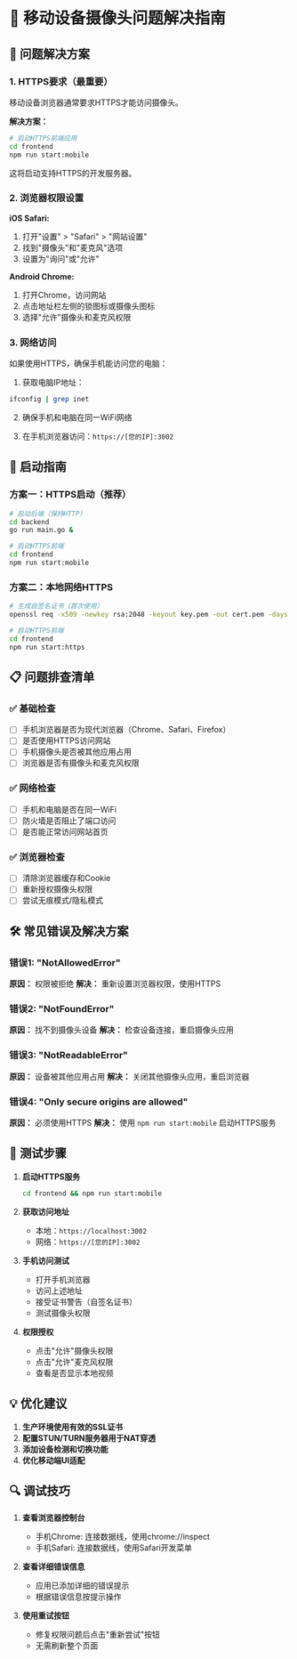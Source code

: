 # 📱 移动设备摄像头问题解决指南

## 🔧 问题解决方案

### 1. HTTPS要求（最重要）

移动设备浏览器通常要求HTTPS才能访问摄像头。

**解决方案：**
```bash
# 启动HTTPS前端应用
cd frontend
npm run start:mobile
```

这将启动支持HTTPS的开发服务器。

### 2. 浏览器权限设置

**iOS Safari:**
1. 打开"设置" > "Safari" > "网站设置"
2. 找到"摄像头"和"麦克风"选项
3. 设置为"询问"或"允许"

**Android Chrome:**
1. 打开Chrome，访问网站
2. 点击地址栏左侧的锁图标或摄像头图标
3. 选择"允许"摄像头和麦克风权限

### 3. 网络访问

如果使用HTTPS，确保手机能访问您的电脑：

1. 获取电脑IP地址：
```bash
ifconfig | grep inet
```

2. 确保手机和电脑在同一WiFi网络

3. 在手机浏览器访问：`https://[您的IP]:3002`

## 🚀 启动指南

### 方案一：HTTPS启动（推荐）
```bash
# 启动后端（保持HTTP）
cd backend
go run main.go &

# 启动HTTPS前端
cd frontend
npm run start:mobile
```

### 方案二：本地网络HTTPS
```bash
# 生成自签名证书（首次使用）
openssl req -x509 -newkey rsa:2048 -keyout key.pem -out cert.pem -days 365 -nodes

# 启动HTTPS前端
cd frontend
npm run start:https
```

## 📋 问题排查清单

### ✅ 基础检查
- [ ] 手机浏览器是否为现代浏览器（Chrome、Safari、Firefox）
- [ ] 是否使用HTTPS访问网站
- [ ] 手机摄像头是否被其他应用占用
- [ ] 浏览器是否有摄像头和麦克风权限

### ✅ 网络检查
- [ ] 手机和电脑是否在同一WiFi
- [ ] 防火墙是否阻止了端口访问
- [ ] 是否能正常访问网站首页

### ✅ 浏览器检查
- [ ] 清除浏览器缓存和Cookie
- [ ] 重新授权摄像头权限
- [ ] 尝试无痕模式/隐私模式

## 🛠️ 常见错误及解决方案

### 错误1: "NotAllowedError"
**原因：** 权限被拒绝
**解决：** 重新设置浏览器权限，使用HTTPS

### 错误2: "NotFoundError" 
**原因：** 找不到摄像头设备
**解决：** 检查设备连接，重启摄像头应用

### 错误3: "NotReadableError"
**原因：** 设备被其他应用占用
**解决：** 关闭其他摄像头应用，重启浏览器

### 错误4: "Only secure origins are allowed"
**原因：** 必须使用HTTPS
**解决：** 使用 `npm run start:mobile` 启动HTTPS服务

## 📲 测试步骤

1. **启动HTTPS服务**
   ```bash
   cd frontend && npm run start:mobile
   ```

2. **获取访问地址**
   - 本地：`https://localhost:3002`
   - 网络：`https://[您的IP]:3002`

3. **手机访问测试**
   - 打开手机浏览器
   - 访问上述地址
   - 接受证书警告（自签名证书）
   - 测试摄像头权限

4. **权限授权**
   - 点击"允许"摄像头权限
   - 点击"允许"麦克风权限
   - 查看是否显示本地视频

## 💡 优化建议

1. **生产环境使用有效的SSL证书**
2. **配置STUN/TURN服务器用于NAT穿透**
3. **添加设备检测和切换功能**
4. **优化移动端UI适配**

## 🔍 调试技巧

1. **查看浏览器控制台**
   - 手机Chrome: 连接数据线，使用chrome://inspect
   - 手机Safari: 连接数据线，使用Safari开发菜单

2. **查看详细错误信息**
   - 应用已添加详细的错误提示
   - 根据错误信息按提示操作

3. **使用重试按钮**
   - 修复权限问题后点击"重新尝试"按钮
   - 无需刷新整个页面 